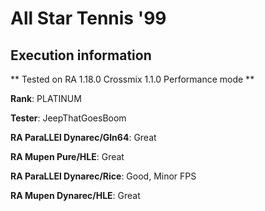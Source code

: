 # All Star Tennis '99 

## Execution information


** Tested on RA 1.18.0 Crossmix 1.1.0 Performance mode **


**Rank**: PLATINUM


**Tester**: JeepThatGoesBoom



**RA ParaLLEl Dynarec/Gln64**: Great


**RA Mupen Pure/HLE**: Great


**RA ParaLLEl Dynarec/Rice**: Good, Minor FPS


**RA Mupen Dynarec/HLE**: Great